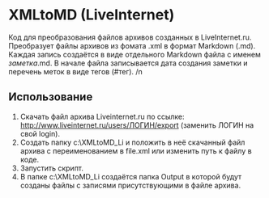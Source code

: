 # XMLtoMD (LiveInternet)
Код для преобразования файлов архивов созданных в LiveInternet.ru.</br>
Преобразует файлы архивов из фомата .xml в формат Markdown (.md).
Каждая запись создаётся в виде отдельного Markdown файла с именем _заметка_.md.
В начале файла записывается дата создания заметки и перечень меток в виде  тегов (#тег).
/n
## Использование
1. Скачать файл архива Liveinternet.ru по ссылке: http://www.liveinternet.ru/users/ЛОГИН/export (заменить ЛОГИН на свой login).
2. Создать папку c:\XMLtoMD_Li и положить в неё скачанный файл архива с переименованием в file.xml или изменить путь к файлу в коде.
3. Запустить скрипт.
4. В папке c:\XMLtoMD_Li создаётся папка Output в которой будут созданы файлы с записями присутствующими в файле архива.